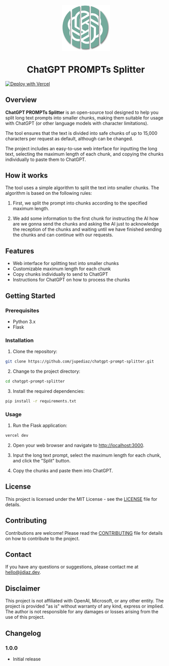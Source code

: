 <p align="center">
  <img src="static/chatgpt_prompt_splitter.png" width="150" alt="ChatGPT PROMPTs Splitter" />
  <h1 align="center">ChatGPT PROMPTs Splitter</h1>
</p>

[![Deploy with Vercel](https://vercel.com/button)](https://vercel.com/new/clone?repository-url=https%3A%2F%2Fgithub.com%2Fjupediaz%2Fchatgpt-prompt-splitter)

## Overview

**ChatGPT PROMPTs Splitter** is an open-source tool designed to help you split long text prompts into smaller chunks, making them suitable for usage with ChatGPT (or other language models with character limitations).

The tool ensures that the text is divided into safe chunks of up to 15,000 characters per request as default, although can be changed.

The project includes an easy-to-use web interface for inputting the long text, selecting the maximum length of each chunk, and copying the chunks individually to paste them to ChatGPT.

## How it works

The tool uses a simple algorithm to split the text into smaller chunks. The algorithm is based on the following rules:

1. First, we split the prompt into chunks according to the specified maximum length.

2. We add some information to the first chunk for instructing the AI how are we gonna send the chunks and asking the AI just to acknowledge the reception of the chunks and waiting until we have finished sending the chunks and can continue with our requests.

## Features

- Web interface for splitting text into smaller chunks
- Customizable maximum length for each chunk
- Copy chunks individually to send to ChatGPT
- Instructions for ChatGPT on how to process the chunks

## Getting Started

### Prerequisites

- Python 3.x
- Flask

### Installation

1. Clone the repository:

```bash
git clone https://github.com/jupediaz/chatgpt-prompt-splitter.git
```

2. Change to the project directory:

```bash
cd chatgpt-prompt-splitter
```

3. Install the required dependencies:

```bash
pip install -r requirements.txt
```

### Usage

1. Run the Flask application:

```bash
vercel dev
```

2. Open your web browser and navigate to <http://localhost:3000>.

3. Input the long text prompt, select the maximum length for each chunk, and click the "Split" button.

4. Copy the chunks and paste them into ChatGPT.

## License

This project is licensed under the MIT License - see the [LICENSE](LICENSE) file for details.

## Contributing

Contributions are welcome! Please read the [CONTRIBUTING](CONTRIBUTING.md) file for details on how to contribute to the project.

## Contact

If you have any questions or suggestions, please contact me at [hello@jjdiaz.dev](mailto:hello@jjdiaz.dev).

## Disclaimer

This project is not affiliated with OpenAI, Microsoft, or any other entity. The project is provided "as is" without warranty of any kind, express or implied. The author is not responsible for any damages or losses arising from the use of this project.

## Changelog

### 1.0.0

- Initial release
